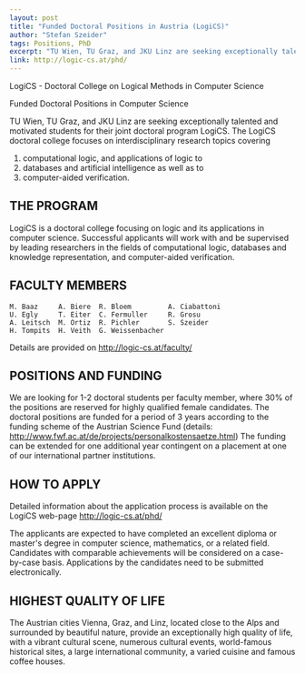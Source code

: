 ```yaml
---
layout: post
title: "Funded Doctoral Positions in Austria (LogiCS)"
author: "Stefan Szeider"
tags: Positions, PhD
excerpt: "TU Wien, TU Graz, and JKU Linz are seeking exceptionally talented and motivated students for their joint doctoral program LogiCS."
link: http://logic-cs.at/phd/
---
```

LogiCS - Doctoral College on Logical Methods in Computer Science

Funded Doctoral Positions in Computer Science

TU Wien, TU Graz, and JKU Linz are seeking exceptionally talented and motivated students for their joint doctoral program LogiCS. The LogiCS doctoral college focuses on interdisciplinary research topics covering 

1. computational logic, and applications of logic to
2. databases and artificial intelligence as well as to 
3. computer-aided verification.

## THE PROGRAM

LogiCS is a doctoral college focusing on logic and its applications in computer science. Successful applicants will work with and be supervised by leading researchers in the fields of computational logic, databases and knowledge representation, and computer-aided verification.

##  FACULTY MEMBERS

    M. Baaz     A. Biere  R. Bloem         A. Ciabattoni
    U. Egly     T. Eiter  C. Fermuller     R. Grosu
    A. Leitsch  M. Ortiz  R. Pichler       S. Szeider
    H. Tompits  H. Veith  G. Weissenbacher

Details are provided on http://logic-cs.at/faculty/

## POSITIONS AND FUNDING

We are looking for 1-2 doctoral students per faculty member, where 30% of the positions are reserved for highly qualified female candidates. The doctoral positions are funded for a period of 3 years according to the funding scheme of the Austrian Science Fund (details: http://www.fwf.ac.at/de/projects/personalkostensaetze.html)
The funding can be extended for one additional year contingent on a placement at one of our international partner institutions.

## HOW TO APPLY

Detailed information about the application process is available on the LogiCS web-page http://logic-cs.at/phd/

The applicants are expected to have completed an excellent diploma or master's degree in computer science, mathematics, or a related field. Candidates with comparable achievements will be considered on a case-by-case basis. Applications by the candidates need to be submitted electronically.

## HIGHEST QUALITY OF LIFE

The Austrian cities Vienna, Graz, and Linz, located close to the Alps and surrounded by beautiful nature, provide an exceptionally high quality of life, with a vibrant cultural scene, numerous cultural events, world-famous historical sites, a large international community, a varied cuisine and famous coffee houses.
